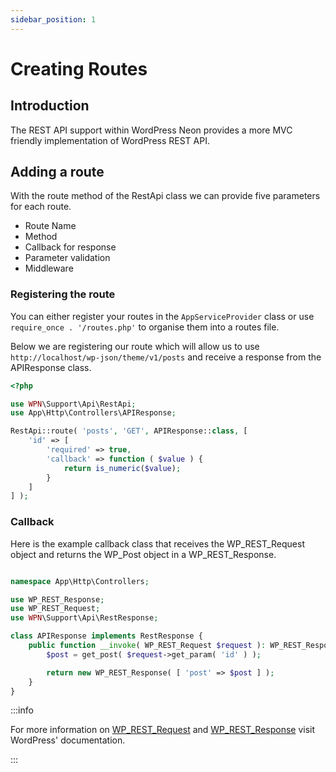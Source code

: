 ```yaml
---
sidebar_position: 1
---
```


# Creating Routes

## Introduction

The REST API support within WordPress Neon provides a more MVC friendly implementation of WordPress REST API.

## Adding a route

With the route method of the RestApi class we can provide five parameters for each route.

- Route Name
- Method
- Callback for response
- Parameter validation
- Middleware

### Registering the route

You can either register your routes in the `AppServiceProvider` class or use `require_once . '/routes.php'` to organise them
into a routes file.

Below we are registering our route which will allow us to use `http://localhost/wp-json/theme/v1/posts` and receive a response
from the APIResponse class.

```php title="routes.php"
<?php

use WPN\Support\Api\RestApi;
use App\Http\Controllers\APIResponse;

RestApi::route( 'posts', 'GET', APIResponse::class, [
    'id' => [
        'required' => true,
        'callback' => function ( $value ) {
            return is_numeric($value);
        }
    ]
] );
```

### Callback

Here is the example callback class that receives the WP_REST_Request object and returns the WP_Post object in a WP_REST_Response.

```php title="APIResponse.php"

namespace App\Http\Controllers;

use WP_REST_Response;
use WP_REST_Request;
use WPN\Support\Api\RestResponse;

class APIResponse implements RestResponse {
	public function __invoke( WP_REST_Request $request ): WP_REST_Response {
		$post = get_post( $request->get_param( 'id' ) );

		return new WP_REST_Response( [ 'post' => $post ] );
	}
}
```

:::info

For more information on [WP_REST_Request](https://developer.wordpress.org/reference/classes/wp_rest_request/) and [WP_REST_Response](https://developer.wordpress.org/reference/classes/wp_rest_response/) visit WordPress' documentation.

:::